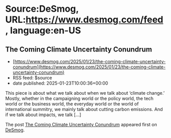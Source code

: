 # Source:DeSmog, URL:https://www.desmog.com/feed, language:en-US

## The Coming Climate Uncertainty Conundrum
 - [https://www.desmog.com/2025/01/23/the-coming-climate-uncertainty-conundrum](https://www.desmog.com/2025/01/23/the-coming-climate-uncertainty-conundrum)
 - RSS feed: $source
 - date published: 2025-01-23T10:00:36+00:00

<p>This piece is about what we talk about when we talk about ‘climate change.&#8217; Mostly, whether in the campaigning world or the policy world, the tech world or the business world, the everyday world or the world of international summitry, we mainly talk about cutting carbon emissions. And if we talk about impacts, we talk [&#8230;]</p>
<p>The post <a href="https://www.desmog.com/2025/01/23/the-coming-climate-uncertainty-conundrum/" data-wpel-link="internal">The Coming Climate Uncertainty Conundrum</a> appeared first on <a href="https://www.desmog.com" data-wpel-link="internal">DeSmog</a>.</p>

